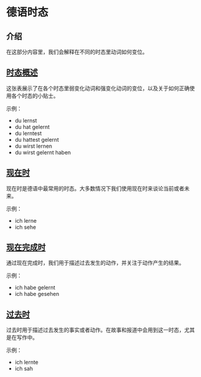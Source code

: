 # 德语时态
## 介绍
在这部分内容里，我们会解释在不同的时态里动词如何变位。

## [时态概述](Overview-of-the-Tenses.md)
这张表展示了在各个时态里弱变化动词和强变化动词的变位，以及关于如何正确使用各个时态的小贴士。

示例：

* du lernst
* du hat gelernt
* du lerntest
* du hattest gelernt
* du wirst lernen
* du wirst gelernt haben

## [现在时](Present-Tense.md)
现在时是德语中最常用的时态。大多数情况下我们使用现在时来谈论当前或者未来。

示例：

* ich lerne
* ich sehe

## [现在完成时](Present-Perfect.md)
通过现在完成时，我们用于描述过去发生的动作，并关注于动作产生的结果。

示例：

* ich habe gelernt
* ich habe gesehen

## [过去时](Simple-Past.md)
过去时用于描述过去发生的事实或者动作。在故事和报道中会用到这一时态，尤其是在写作中。

示例：

* ich lernte
* ich sah